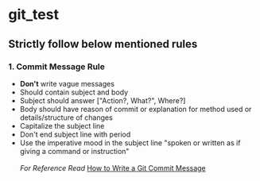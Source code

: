 # git_test
## Strictly follow below mentioned rules
### 1. Commit Message Rule
- __Don't__ write vague messages
- Should contain subject and body 
- Subject should answer ["Action?, What?", Where?]
- Body should have reason of commit or explanation for method used or details/structure of changes 
- Capitalize the subject line 
- Don't end subject line with period 
- Use the imperative mood in the subject line "spoken or written as if giving a command or instruction"  <br><br>
_For Reference Read_ [How to Write a Git Commit Message](https://cbea.ms/git-commit/)